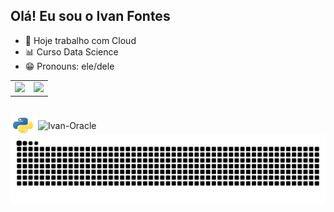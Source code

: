 ## Olá! Eu sou o Ivan Fontes

- 👜 Hoje trabalho com Cloud  
- 📊 Curso Data Science  
- 😁 Pronouns: ele/dele  

<table>
  <tr>
    <td>
      <img height="180em" src="https://github-readme-stats.vercel.app/api?username=Ivan-Fontes-de-Assis-Santos&show_icons=true&theme=tokyonight&include_all_commits=true&count_private=true" />
    </td>
    <td>
      <img height="180em" src="https://github-readme-stats.vercel.app/api/top-langs/?username=Ivan-Fontes-de-Assis-Santos&layout=compact&langs_count=16&theme=tokyonight" />
    </td>
  </tr>
</table>

<div style="display: inline_block"><br>
  <img align="center" alt="Ivan-Python" height="30" width="40" src="https://raw.githubusercontent.com/devicons/devicon/master/icons/python/python-original.svg">
  <img align="center" alt="Ivan-Oracle" height="30" width="40" src="https://cdn.jsdelivr.net/gh/devicons/devicon/icons/oracle/oracle-original.svg">
</div>


<picture>
  <source media="(prefers-color-scheme: dark)" srcset="https://raw.githubusercontent.com/Ivan-Fontes-de-Assis-Santos/Ivan-Fontes-de-Assis-Santos/output/github-contribution-grid-snake-dark.svg">
  <source media="(prefers-color-scheme: light)" srcset="https://raw.githubusercontent.com/Ivan-Fontes-de-Assis-Santos/Ivan-Fontes-de-Assis-Santos/output/github-contribution-grid-snake.svg">
  <img alt="github contribution grid snake animation" src="https://raw.githubusercontent.com/Ivan-Fontes-de-Assis-Santos/Ivan-Fontes-de-Assis-Santos/output/github-contribution-grid-snake.svg">
</picture>
